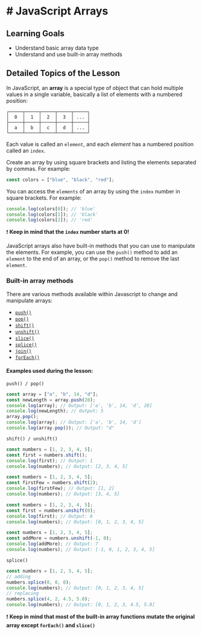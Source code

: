 # # JavaScript Arrays

## Learning Goals

- Understand basic array data type
- Understand and use built-in array methods

## Detailed Topics of the Lesson

In JavaScript, an **array** is a special type of object that can hold multiple values in a single variable, basically a list of elements with a numbered position:

```plain
┌─────┬─────┬─────┬─────┬─────┐
│  0  │  1  │  2  │  3  │ ... │
├─────┼─────┼─────┼─────┼─────┤
│  a  │  b  │  c  │  d  │ ... │
└─────┴─────┴─────┴─────┴─────┘
```

Each value is called an `element`, and each _element_ has a numbered position called an `index`.

Create an array by using square brackets and listing the elements separated by commas. For example:

```js
const colors = ["blue", "black", "red"];
```

You can access the `elements` of an array by using the `index` number in square brackets. For example:

```js
console.log(colors[0]); // 'blue'
console.log(colors[1]); // 'black'
console.log(colors[2]); // 'red'
```

:heavy_exclamation_mark: **Keep in mind that the `index` number starts at 0!**

JavaScript arrays also have built-in methods that you can use to manipulate the elements. For example, you can use the `push()` method to add an `element` to the end of an array, or the `pop()` method to remove the last `element`.

### Built-in array methods

There are various methods available within Javascript to change and manipulate arrays:

- [`push()`](https://developer.mozilla.org/en-US/docs/Web/JavaScript/Reference/Global_Objects/Array/push)
- [`pop()`](https://developer.mozilla.org/en-US/docs/Web/JavaScript/Reference/Global_Objects/Array/pop)
- [`shift()`](https://developer.mozilla.org/en-US/docs/Web/JavaScript/Reference/Global_Objects/Array/shift)
- [`unshift()`](https://developer.mozilla.org/en-US/docs/Web/JavaScript/Reference/Global_Objects/Array/unshift)
- [`slice()`](https://developer.mozilla.org/en-US/docs/Web/JavaScript/Reference/Global_Objects/Array/slice)
- [`splice()`](https://developer.mozilla.org/en-US/docs/Web/JavaScript/Reference/Global_Objects/Array/splice)
- [`join()`](https://developer.mozilla.org/en-US/docs/Web/JavaScript/Reference/Global_Objects/Array/join)
- [`forEach()`](https://developer.mozilla.org/en-US/docs/Web/JavaScript/Reference/Global_Objects/Array/foreach)

#### Examples used during the lesson:

`push() / pop()`

```js
const array = ["a", "b", 14, "d"];
const newLength = array.push(28);
console.log(array); // Output: ['a', 'b', 14, 'd', 28]
console.log(newLength); // Output: 5
array.pop();
console.log(array); // Output: ['a', 'b', 14, 'd']
console.log(array.pop()); // Output: "d"
```

`shift() / unshift()`

```js
const numbers = [1, 2, 3, 4, 5];
const first = numbers.shift();
console.log(first); // Output: 1
console.log(numbers); // Output: [2, 3, 4, 5]
```

```js
const numbers = [1, 2, 3, 4, 5];
const firstFew = numbers.shift(2);
console.log(firstFew); // Output: [1, 2]
console.log(numbers); // Output: [3, 4, 5]
```

```js
const numbers = [1, 2, 3, 4, 5];
const first = numbers.unshift(0);
console.log(first); // Output: 6
console.log(numbers); // Output: [0, 1, 2, 3, 4, 5]
```

```js
const numbers = [1, 2, 3, 4, 5];
const addMore = numbers.unshift(-1, 0);
console.log(addMore); // Output: 7
console.log(numbers); // Output: [-1, 0, 1, 2, 3, 4, 5]
```

`splice()`

```js
const numbers = [1, 2, 3, 4, 5];
// adding
numbers.splice(0, 0, 0);
console.log(numbers); // Output: [0, 1, 2, 3, 4, 5]
// replacing
numbers.splice(4, 2, 4.5, 5.0);
console.log(numbers); // Output: [0, 1, 2, 3, 4.5, 5.0]
```

:heavy_exclamation_mark: **Keep in mind that most of the built-in array functions mutate the original array except `forEach()` and `slice()`**
